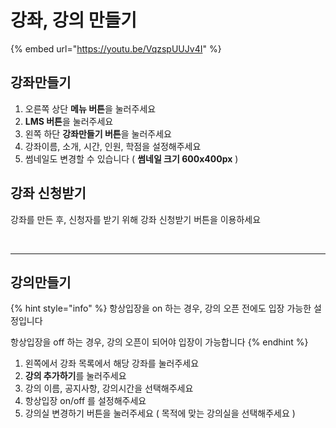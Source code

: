 # 강좌, 강의 만들기

{% embed url="https://youtu.be/VqzspUUJv4I" %}

## 강좌만들기

1. 오른쪽 상단 **메뉴 버튼**을 눌러주세요&#x20;
2. **LMS 버튼**을 눌러주세요&#x20;
3. 왼쪽 하단 **강좌만들기 버튼**을 눌러주세요&#x20;
4. 강좌이름, 소개, 시간, 인원, 학점을 설정해주세요&#x20;
5. 썸네일도 변경할 수 있습니다 ( **썸네일 크기 600x400px** )&#x20;

## 강좌 신청받기&#x20;

강좌를 만든 후, 신청자를 받기 위해 강좌 신청받기 버튼을 이용하세요&#x20;

<figure><img src="../../../../.gitbook/assets/스크린샷 2023-11-30 오후 2.20.33 복사.png" alt=""><figcaption></figcaption></figure>



***

## 강의만들기

{% hint style="info" %}
항상입장을 on 하는 경우, 강의 오픈 전에도 입장 가능한 설정입니다&#x20;

항상입장을 off 하는 경우, 강의 오픈이 되어야 입장이 가능합니다&#x20;
{% endhint %}

1. 왼쪽에서 강좌 목록에서 해당 강좌를 눌러주세요&#x20;
2. **강의 추가하기**를 눌러주세요&#x20;
3. 강의 이름, 공지사항, 강의시간을 선택해주세요&#x20;
4. 항상입장 on/off 를 설정해주세요&#x20;
5. 강의실 변경하기 버튼을 눌러주세요  ( 목적에 맞는 강의실을 선택해주세요 )
